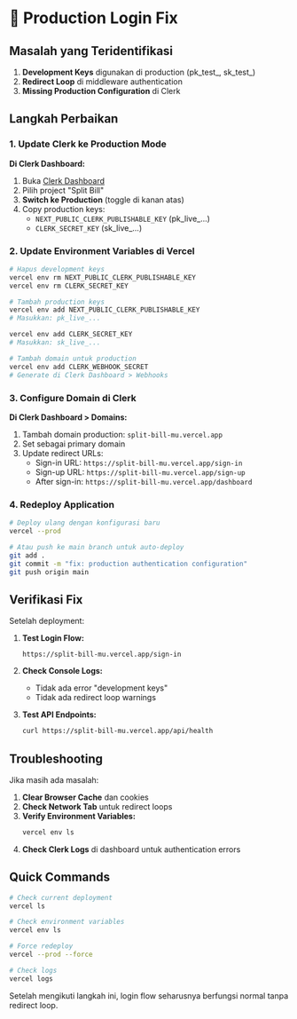 # 🚨 Production Login Fix

## Masalah yang Teridentifikasi
1. **Development Keys** digunakan di production (pk_test_, sk_test_)
2. **Redirect Loop** di middleware authentication
3. **Missing Production Configuration** di Clerk

## Langkah Perbaikan

### 1. Update Clerk ke Production Mode

**Di Clerk Dashboard:**
1. Buka [Clerk Dashboard](https://dashboard.clerk.com/)
2. Pilih project "Split Bill"
3. **Switch ke Production** (toggle di kanan atas)
4. Copy production keys:
   - `NEXT_PUBLIC_CLERK_PUBLISHABLE_KEY` (pk_live_...)
   - `CLERK_SECRET_KEY` (sk_live_...)

### 2. Update Environment Variables di Vercel

```bash
# Hapus development keys
vercel env rm NEXT_PUBLIC_CLERK_PUBLISHABLE_KEY
vercel env rm CLERK_SECRET_KEY

# Tambah production keys
vercel env add NEXT_PUBLIC_CLERK_PUBLISHABLE_KEY
# Masukkan: pk_live_...

vercel env add CLERK_SECRET_KEY
# Masukkan: sk_live_...

# Tambah domain untuk production
vercel env add CLERK_WEBHOOK_SECRET
# Generate di Clerk Dashboard > Webhooks
```

### 3. Configure Domain di Clerk

**Di Clerk Dashboard > Domains:**
1. Tambah domain production: `split-bill-mu.vercel.app`
2. Set sebagai primary domain
3. Update redirect URLs:
   - Sign-in URL: `https://split-bill-mu.vercel.app/sign-in`
   - Sign-up URL: `https://split-bill-mu.vercel.app/sign-up`
   - After sign-in: `https://split-bill-mu.vercel.app/dashboard`

### 4. Redeploy Application

```bash
# Deploy ulang dengan konfigurasi baru
vercel --prod

# Atau push ke main branch untuk auto-deploy
git add .
git commit -m "fix: production authentication configuration"
git push origin main
```

## Verifikasi Fix

Setelah deployment:

1. **Test Login Flow:**
   ```
   https://split-bill-mu.vercel.app/sign-in
   ```

2. **Check Console Logs:**
   - Tidak ada error "development keys"
   - Tidak ada redirect loop warnings

3. **Test API Endpoints:**
   ```bash
   curl https://split-bill-mu.vercel.app/api/health
   ```

## Troubleshooting

Jika masih ada masalah:

1. **Clear Browser Cache** dan cookies
2. **Check Network Tab** untuk redirect loops
3. **Verify Environment Variables:**
   ```bash
   vercel env ls
   ```
4. **Check Clerk Logs** di dashboard untuk authentication errors

## Quick Commands

```bash
# Check current deployment
vercel ls

# Check environment variables
vercel env ls

# Force redeploy
vercel --prod --force

# Check logs
vercel logs
```

Setelah mengikuti langkah ini, login flow seharusnya berfungsi normal tanpa redirect loop.